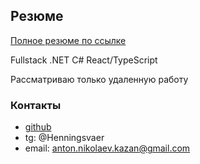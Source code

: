 ## Резюме
[Полное резюме по ссылке](NikolaevAnton.NET.pdf)

Fullstack
.NET C#
React/TypeScript

Рассматриваю только удаленную работу


### Контакты
* [github](https://github.com/AntonNikolaevmyname)
* tg: @Henningsvaer
* email: anton.nikolaev.kazan@gmail.com
